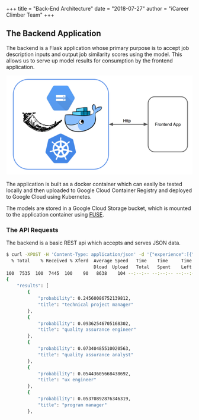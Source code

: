 +++
title = "Back-End Architecture"
date = "2018-07-27"
author = "iCareer Climber Team"
+++

## The Backend Application

The backend is a Flask application whose primary purpose is to accept job description inputs and output job similarity scores using the model.  This allows us to serve up model results for consumption by the frontend application.

![Backend Architecture](images_folder/Backend-arch.png "Backend Architecture")

The application is built as a docker container which can easily be tested locally and then uploaded to Google Cloud Container Registry and deployed to Google Cloud using Kubernetes.


The models are stored in a Google Cloud Storage bucket, which is mounted to the application container using [FUSE](https://cloud.google.com/storage/docs/gcs-fuse).

### The API Requests

The backend is a basic REST api which accepts and serves JSON data.

```bash
$ curl -XPOST -H 'Content-Type: application/json' -d '{"experience":[{"description": "organizing projects with agile and scrum methodologies"}]}' 35.230.26.112/model/similar_jobs | python -m json.tool | head -22
  % Total    % Received % Xferd  Average Speed   Time    Time     Time  Current
                                 Dload  Upload   Total   Spent    Left  Speed
100  7535  100  7445  100    90   8638    104 --:--:-- --:--:-- --:--:--  8636
{
    "results": [
        {
            "probability": 0.24560086752139812,
            "title": "technical project manager"
        },
        {
            "probability": 0.09362546705168302,
            "title": "quality assurance engineer"
        },
        {
            "probability": 0.07340485510020563,
            "title": "quality assurance analyst"
        },
        {
            "probability": 0.05443605668438692,
            "title": "ux engineer"
        },
        {
            "probability": 0.05370892876346319,
            "title": "program manager"
        },
```
